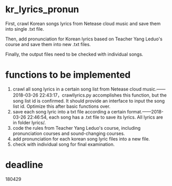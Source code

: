 # kr_lyrics_pronun
First, crawl Korean songs lyrics from Netease cloud music and save them into single .txt file.

Then, add pronunciation for Korean lyrics based on Teacher Yang Leduo's course and save them into new .txt files.

Finally, the output files need to be checked with individual songs.

# functions to be implemented
1. crawl all song lyrics in a certain song list from Netease cloud music.——2018-03-26 22:43:17，crawllyrics.py accomplishes this function, but the song list id is confirmed. It should provide an interface to input the song list id. Optimize this after basic functions over.
2. save each song lyric into a txt file according a certain format.——2018-03-26 22:46:54, each song has a .txt file to save its lyrics. All lyrics are in folder lyrics/.
3. code the rules from Teacher Yang Leduo's course, including pronunciation courses and sound-changing courses.
4. add pronunciation for each korean song lyric files into a new file.
5. check with individual song for final examination.

# deadline
180429
